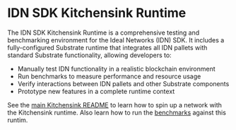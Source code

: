 # IDN SDK Kitchensink Runtime

The IDN SDK Kitchensink Runtime is a comprehensive testing and benchmarking environment for the Ideal Networks (IDN) SDK. It includes a fully-configured Substrate runtime that integrates all IDN pallets with standard Substrate functionality, allowing developers to:

 - Manually test IDN functionality in a realistic blockchain environment
 - Run benchmarks to measure performance and resource usage
 - Verify interactions between IDN pallets and other Substrate components
- Prototype new features in a complete runtime context

See the [main Kitchensink README](../README.md) to learn how to spin up a network with the Kitchensink runtime.
Also learn how to run the [benchmarks](../../pallets/BENCHMARKING.md) against this runtim.